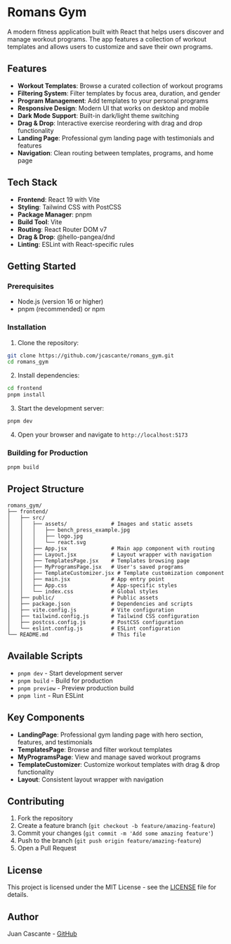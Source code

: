 # Romans Gym

A modern fitness application built with React that helps users discover and manage workout programs. The app features a collection of workout templates and allows users to customize and save their own programs.

## Features

- **Workout Templates**: Browse a curated collection of workout programs
- **Filtering System**: Filter templates by focus area, duration, and gender
- **Program Management**: Add templates to your personal programs
- **Responsive Design**: Modern UI that works on desktop and mobile
- **Dark Mode Support**: Built-in dark/light theme switching
- **Drag & Drop**: Interactive exercise reordering with drag and drop functionality
- **Landing Page**: Professional gym landing page with testimonials and features
- **Navigation**: Clean routing between templates, programs, and home page

## Tech Stack

- **Frontend**: React 19 with Vite
- **Styling**: Tailwind CSS with PostCSS
- **Package Manager**: pnpm
- **Build Tool**: Vite
- **Routing**: React Router DOM v7
- **Drag & Drop**: @hello-pangea/dnd
- **Linting**: ESLint with React-specific rules

## Getting Started

### Prerequisites

- Node.js (version 16 or higher)
- pnpm (recommended) or npm

### Installation

1. Clone the repository:
```bash
git clone https://github.com/jcascante/romans_gym.git
cd romans_gym
```

2. Install dependencies:
```bash
cd frontend
pnpm install
```

3. Start the development server:
```bash
pnpm dev
```

4. Open your browser and navigate to `http://localhost:5173`

### Building for Production

```bash
pnpm build
```

## Project Structure

```
romans_gym/
├── frontend/
│   ├── src/
│   │   ├── assets/              # Images and static assets
│   │   │   ├── bench_press_example.jpg
│   │   │   ├── logo.jpg
│   │   │   └── react.svg
│   │   ├── App.jsx              # Main app component with routing
│   │   ├── Layout.jsx           # Layout wrapper with navigation
│   │   ├── TemplatesPage.jsx    # Templates browsing page
│   │   ├── MyProgramsPage.jsx   # User's saved programs
│   │   ├── TemplateCustomizer.jsx # Template customization component
│   │   ├── main.jsx             # App entry point
│   │   ├── App.css              # App-specific styles
│   │   └── index.css            # Global styles
│   ├── public/                  # Public assets
│   ├── package.json             # Dependencies and scripts
│   ├── vite.config.js           # Vite configuration
│   ├── tailwind.config.js       # Tailwind CSS configuration
│   ├── postcss.config.js        # PostCSS configuration
│   └── eslint.config.js         # ESLint configuration
└── README.md                    # This file
```

## Available Scripts

- `pnpm dev` - Start development server
- `pnpm build` - Build for production
- `pnpm preview` - Preview production build
- `pnpm lint` - Run ESLint

## Key Components

- **LandingPage**: Professional gym landing page with hero section, features, and testimonials
- **TemplatesPage**: Browse and filter workout templates
- **MyProgramsPage**: View and manage saved workout programs
- **TemplateCustomizer**: Customize workout templates with drag & drop functionality
- **Layout**: Consistent layout wrapper with navigation

## Contributing

1. Fork the repository
2. Create a feature branch (`git checkout -b feature/amazing-feature`)
3. Commit your changes (`git commit -m 'Add some amazing feature'`)
4. Push to the branch (`git push origin feature/amazing-feature`)
5. Open a Pull Request

## License

This project is licensed under the MIT License - see the [LICENSE](LICENSE) file for details.

## Author

Juan Cascante - [GitHub](https://github.com/jcascante)

